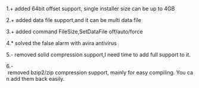 <html><body ><div class="Section0"><p class=p0><span>1.+&nbsp;added&nbsp;64bit&nbsp;offset&nbsp;support,&nbsp;single&nbsp;installer&nbsp;size&nbsp;can&nbsp;be&nbsp;up&nbsp;to&nbsp;4GB</span><span></span></p><p class=p0><span>2.+&nbsp;added&nbsp;data&nbsp;file&nbsp;support,and&nbsp;it&nbsp;can&nbsp;be&nbsp;multi&nbsp;data&nbsp;file</span><span></span></p><p><span>3.+&nbsp;added&nbsp;command&nbsp;FileSize,SetDataFile&nbsp;off/auto/force</span><span></span></p><p class=p0><span>4.*&nbsp;solved&nbsp;the&nbsp;false&nbsp;alarm&nbsp;with&nbsp;avira&nbsp;antivirus</span><span></span></p><p class=p0 >5.-&nbsp;removed&nbsp;solid&nbsp;compression&nbsp;support,I&nbsp;need&nbsp;time&nbsp;to&nbsp;add&nbsp;full&nbsp;support&nbsp;to&nbsp;it.</span><span></span></p><p class=p0><span>6.-&nbsp;removed&nbsp;bzip2/zip&nbsp;compression&nbsp;support,&nbsp;mainly&nbsp;for&nbsp;easy&nbsp;compiling.&nbsp;You&nbsp;can&nbsp;add&nbsp;them&nbsp;back&nbsp;easily.</span><span></span></p></div></body></html>